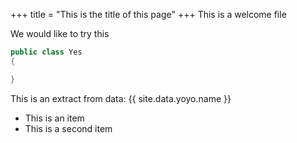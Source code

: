+++
title = "This is the title of this page"
+++
This is a welcome file

We would like to try this

```csharp
public class Yes
{

}
``` 

This is an extract from data: {{ site.data.yoyo.name }}

- This is an item
- This is a second item